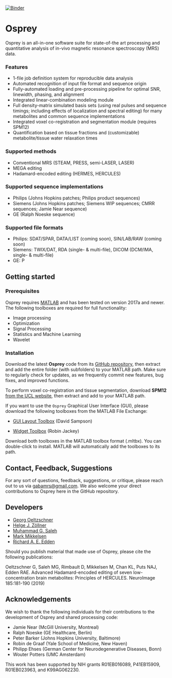 [![Binder](https://mybinder.org/badge_logo.svg)](https://mybinder.org/v2/gh/schorschinho/osprey/38d4c7d36a1478463537a1482e99768e05817b6e)

# Osprey

Osprey is an all-in-one software suite for state-of-the art processing and
quantitative analysis of in-vivo magnetic resonance spectroscopy (MRS) data.

### Features
- 1-file job definition system for reproducible data analysis
- Automated recognition of input file format and sequence origin
- Fully-automated loading and pre-processing pipeline for optimal SNR, linewidth, phasing, and alignment
- Integrated linear-combination modeling module
- Full density-matrix simulated basis sets (using real pulses and sequence timings; including effects of localization and spectral editing) for many metabolites and common sequence implementations
- Integrated voxel co-registration and segmentation module (requires SPM12)
- Quantification based on tissue fractions and (customizable) metabolite/tissue water relaxation times

### Supported methods
- Conventional MRS (STEAM, PRESS, semi-LASER, LASER)
- MEGA editing
- Hadamard-encoded editing (HERMES, HERCULES)

### Supported sequence implementations
- Philips (Johns Hopkins patches; Philips product sequences)
- Siemens (Johns Hopkins patches; Siemens WIP sequences; CMRR sequences; Jamie Near sequence)
- GE (Ralph Noeske sequence)

### Supported file formats
- Philips: SDAT/SPAR, DATA/LIST (coming soon), SIN/LAB/RAW (coming soon)
- Siemens: TWIX/DAT, RDA (single- & multi-file), DICOM (DCM/IMA, single- & multi-file)
- GE: P

## Getting started

### Prerequisites

Osprey requires [MATLAB](https://www.mathworks.com/products/matlab.html) and
has been tested on version 2017a and newer. The following toolboxes are
required for full functionality:

- Image processing
- Optimization
- Signal Processing
- Statistics and Machine Learning
- Wavelet

### Installation

Download the latest **Osprey** code from its [GitHub
repository](https://github.com/schorschinho/osprey), then extract and add the
entire folder (with subfolders) to your MATLAB path. Make sure to regularly
check for updates, as we frequently commit new features, bug fixes, and improved
functions.

To perform voxel co-registration and tissue segmentation, download **SPM12**
[from the UCL website](http://www.fil.ion.ucl.ac.uk/spm/software/spm12/), then
extract and add to your MATLAB path.

If you want to use the `Osprey` Graphical User Interface (GUI),
please download the following toolboxes from the MATLAB File Exchange:

- [GUI Layout Toolbox](https://www.mathworks.com/matlabcentral/fileexchange/47982-gui-layout-toolbox)
      (David Sampson)

- [Widget Toolbox](https://www.mathworks.com/matlabcentral/fileexchange/66235-widgets-toolbox)
      (Robin Jackey)

Download both toolboxes in the MATLAB toolbox format (.mltbx). You can
double-click to install. MATLAB will automatically add the toolboxes to its
path.

## Contact, Feedback, Suggestions

For any sort of questions, feedback, suggestions, or critique, please reach out to us via gabamrs@gmail.com. We also welcome your direct contributions to Osprey here in the GitHub repository.

## Developers

- [Georg Oeltzschner](mailto:goeltzs1@jhu.edu)
- [Helge J. Zöllner](mailto:hzoelln2@jhu.edu)
- [Muhammad G. Saleh](mailto:msaleh10@jhu.edu)
- [Mark Mikkelsen](mailto:mmikkel5@jhu.edu)
- [Richard A. E. Edden](mailto:raee2@jhu.edu)

Should you publish material that made use of Osprey, please cite the following publications:

Oeltzschner G, Saleh MG, Rimbault D, Mikkelsen M, Chan KL, Puts NAJ, Edden RAE. Advanced Hadamard-encoded editing of seven low-concentration brain metabolites: Principles of HERCULES. NeuroImage 185:181-190 (2019)

## Acknowledgements

We wish to thank the following individuals for their contributions to the
development of Osprey and shared processing code:

- Jamie Near (McGill University, Montreal)
- Ralph Noeske (GE Healthcare, Berlin)
- Peter Barker (Johns Hopkins University, Baltimore)
- Robin de Graaf (Yale School of Medicine, New Haven)
- Philipp Ehses (German Center for Neurodegenerative Diseases, Bonn)
- Wouter Potters (UMC Amsterdam)

This work has been supported by NIH grants R01EB016089, P41EB15909, R01EB023963, and K99AG062230.
